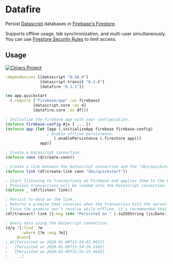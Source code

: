 # Datafire

Persist [Datascript](https://github.com/tonsky/datascript) databases in [Firebase's Firestore](https://firebase.google.com/docs/firestore).

Supports offline usage, tab synchronization, and multi-user simultaneously.
You can use [Firestore Security Rules](https://firebase.google.com/docs/firestore/security/get-started) to limit access.

## Usage
[![Clojars Project](https://img.shields.io/clojars/v/datafire.svg)](https://clojars.org/datafire)

```Clojure
:dependencies [[datascript "0.18.9"]
               [datascript-transit "0.3.0"]
               [datafire "0.1.1"]]
```

```Clojure
(ns app.quickstart
  (:require ["firebase/app" :as firebase]
            [datascript.core :as d]
            [datafire.core :as df]))

; Initialize the Firebase app with your configuration.
(defonce firebase-config #js { ... })
(defonce app (let [app (.initializeApp firebase firebase-config)
                  ; Enable offline persistence.
                   _ (.enablePersistence (.firestore app))]
               app))

; Create a Datascript connection.
(defonce conn (d/create-conn))

; Create a link between the Datascript connection and the "dbs/quickstart" Firestore document path.
(defonce link (df/create-link conn "dbs/quickstart"))

; Start listening to transactions on Firebase and applies them to the Datascript connection.
; Previous transactions will be loaded onto the Datascript connection.
(defonce _ (df/listen! link))

; Persist tx-data on the link.
; Returns a promise that resolves when the transaction hits the server.
; Since the promise won't resolve while offline, it's recommended that you never wait for it.
(df/transact! link [{:msg (str "Persisted on " (.toISOString (js/Date.)))}])

; Query data using the Datascript connection.
(d/q '[:find  ?m
       :where [?e :msg ?m]]
     @conn)
; #{[Persisted on 2020-01-09T15:54:02.065Z] 
;   [Persisted on 2020-01-09T15:54:20.310Z] 
;   [Persisted on 2020-01-09T15:55:23.964Z] 
;   ...}
```